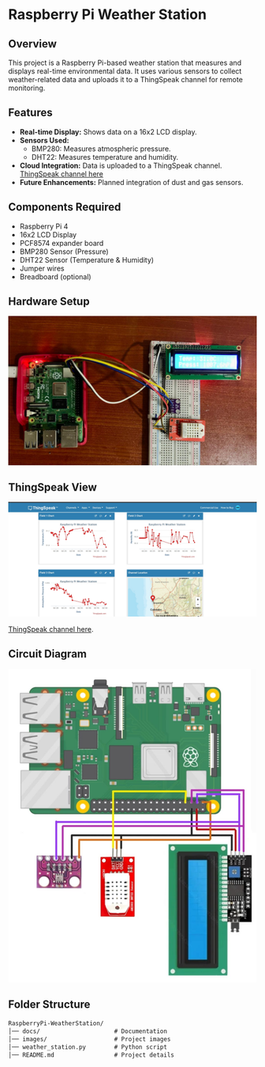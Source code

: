 # Raspberry Pi Weather Station

## Overview
This project is a Raspberry Pi-based weather station that measures and displays real-time environmental data. It uses various sensors to collect weather-related data and uploads it to a ThingSpeak channel for remote monitoring.

## Features
- **Real-time Display:** Shows data on a 16x2 LCD display.
- **Sensors Used:**
  - BMP280: Measures atmospheric pressure.
  - DHT22: Measures temperature and humidity.
- **Cloud Integration:** Data is uploaded to a ThingSpeak channel.  [ThingSpeak channel here](https://thingspeak.mathworks.com/channels/2896029)
- **Future Enhancements:** Planned integration of dust and gas sensors.

## Components Required
- Raspberry Pi 4
- 16x2 LCD Display
- PCF8574 expander board
- BMP280 Sensor (Pressure)
- DHT22 Sensor (Temperature & Humidity)
- Jumper wires
- Breadboard (optional)

## Hardware Setup
![Hardware Setup](images/hardware_setup.jpg)

## ThingSpeak View
![ThingSpeak View](images/thingspeak_display.jpg)

[ThingSpeak channel here](https://thingspeak.mathworks.com/channels/2896029).

## Circuit Diagram
![Circuit Diagram](images/circuit.jpg)

## Folder Structure
```
RaspberryPi-WeatherStation/
│── docs/                     # Documentation
│── images/                   # Project images
│── weather_station.py        # Python script
│── README.md                 # Project details
```

